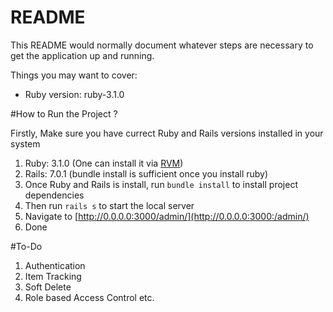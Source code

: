# README

This README would normally document whatever steps are necessary to get the
application up and running.

Things you may want to cover:

* Ruby version: ruby-3.1.0

#How to Run the Project ?

Firstly, Make sure you have currect Ruby and Rails versions installed in your system
1. Ruby: 3.1.0 (One can install it via [RVM](https://rvm.io/rvm/install))
2. Rails: 7.0.1 (bundle install is sufficient once you install ruby)
3. Once Ruby and Rails is install, run `bundle install` to install project dependencies
4. Then run `rails s` to start the local server
5. Navigate to [http://0.0.0.0:3000/admin/](http://0.0.0.0:3000:/admin/)
6. Done

#To-Do
1. Authentication
2. Item Tracking
3. Soft Delete
4. Role based Access Control etc.
